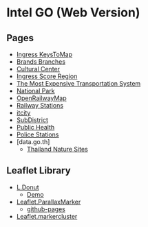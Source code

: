 # Intel GO (Web Version)

## Pages
- [Ingress KeysToMap](https://lustrous-muffin-830396.netlify.app/keystomap)
- [Brands Branches](https://lustrous-muffin-830396.netlify.app/brandsbranches)
- [Cultural Center](https://lustrous-muffin-830396.netlify.app/culturalcenter)
- [Ingress Score Region](https://lustrous-muffin-830396.netlify.app/score)
- [The Most Expensive Transportation System](https://lustrous-muffin-830396.netlify.app/train)
- [National Park](https://lustrous-muffin-830396.netlify.app/nationalpark)
- [OpenRailwayMap](https://lustrous-muffin-830396.netlify.app/OpenRailwayMap)
- [Railway Stations](https://lustrous-muffin-830396.netlify.app/railwaystations)
- [itcity](https://lustrous-muffin-830396.netlify.app/publichealth)
- [SubDistrict](https://lustrous-muffin-830396.netlify.app/tambon)
- [Public Health](https://lustrous-muffin-830396.netlify.app/publichealth)
- [Police Stations](https://lustrous-muffin-830396.netlify.app/policestation)
- [data.go.th]
  - [Thailand Nature Sites](https://lustrous-muffin-830396.netlify.app/datagoth/thailandnaturesites)
<!-- - [](https://lustrous-muffin-830396.netlify.app/) -->




## Leaflet Library
- [L.Donut](https://github.com/Falke-Design/L.Donut)
  - [Demo](https://falke-design.github.io/L.Donut/)
- [Leaflet.ParallaxMarker](https://github.com/dagjomar/Leaflet.ParallaxMarker)
  - [github-pages](https://dagjomar.github.io/Leaflet.ParallaxMarker/)
- [Leaflet.markercluster](https://github.com/Leaflet/Leaflet.markercluster)
